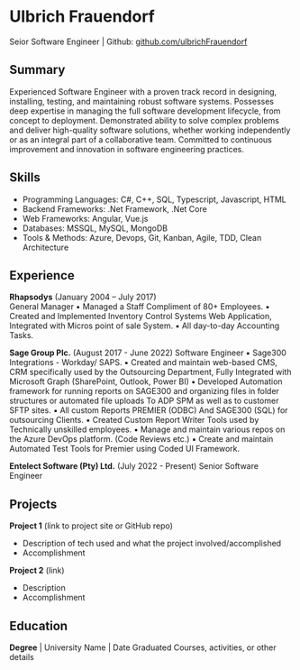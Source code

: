 # Ulbrich Frauendorf
Seior Software Engineer | Github: [github.com/ulbrichFrauendorf](https://github.com/ulbrichFrauendorf)

## Summary
Experienced Software Engineer with a proven track record in designing, installing, testing, and maintaining robust software systems. Possesses deep expertise in managing the full software development lifecycle, from concept to deployment. Demonstrated ability to solve complex problems and deliver high-quality software solutions, whether working independently or as an integral part of a collaborative team. Committed to continuous improvement and innovation in software engineering practices.

## Skills
- Programming Languages: C#, C++, SQL, Typescript, Javascript, HTML
- Backend Frameworks: .Net Framework, .Net Core
- Web Frameworks: Angular, Vue.js
- Databases: MSSQL, MySQL, MongoDB
- Tools & Methods: Azure, Devops, Git, Kanban, Agile, TDD, Clean Architecture

## Experience
**Rhapsodys** (January 2004 – July 2017)   
General Manager
▪ Managed a Staff Compliment of 80+ Employees.
▪ Created and Implemented Inventory Control Systems Web Application, Integrated with Micros point of sale System.
▪ All day-to-day Accounting Tasks.

**Sage Group Plc.** (August 2017 - June 2022)
Software Engineer
▪ Sage300 Integrations - Workday/ SAPS.
▪ Created and maintain web-based CMS, CRM specifically used by the Outsourcing Department, Fully Integrated with Microsoft Graph (SharePoint, Outlook, Power BI)
▪ Developed Automation framework for running reports on SAGE300 and organizing files in folder structures or automated file uploads To ADP SPM as well as to customer SFTP sites.
▪ All custom Reports PREMIER (ODBC) And SAGE300 (SQL) for outsourcing Clients.
▪ Created Custom Report Writer Tools used by Technically unskilled employees.
▪ Manage and maintain various repos on the Azure DevOps platform. (Code Reviews etc.)
▪ Create and maintain Automated Test Tools for Premier using Coded UI Framework.

**Entelect Software (Pty) Ltd.** (July 2022 - Present)
Senior Software Engineer

## Projects
**Project 1** (link to project site or GitHub repo)  
- Description of tech used and what the project involved/accomplished
- Accomplishment 

**Project 2** (link)
- Description 
- Accomplishment

## Education
**Degree** | University Name | Date Graduated
Courses, activities, or other details


